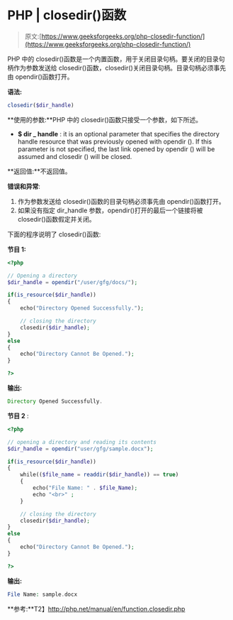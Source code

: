 # PHP | closedir()函数

> 原文:[https://www.geeksforgeeks.org/php-closedir-function/](https://www.geeksforgeeks.org/php-closedir-function/)

PHP 中的 closedir()函数是一个内置函数，用于关闭目录句柄。要关闭的目录句柄作为参数发送给 closedir()函数，closedir()关闭目录句柄。目录句柄必须事先由 opendir()函数打开。

**语法:**

```php
closedir($dir_handle)

```

**使用的参数:**PHP 中的 closedir()函数只接受一个参数，如下所述。

*   **$ dir _ handle** : it is an optional parameter that specifies the directory handle resource that was previously opened with opendir (). If this parameter is not specified, the last link opened by opendir () will be assumed and closedir () will be closed.

**返回值:**不返回值。

**错误和异常**:

1.  作为参数发送给 closedir()函数的目录句柄必须事先由 opendir()函数打开。
2.  如果没有指定 dir_handle 参数，opendir()打开的最后一个链接将被 closedir()函数假定并关闭。

下面的程序说明了 closedir()函数:

**节目 1:**

```php
<?php

// Opening a directory
$dir_handle = opendir("/user/gfg/docs/");

if(is_resource($dir_handle))
{ 
    echo("Directory Opened Successfully.");

    // closing the directory
    closedir($dir_handle);
}
else
{
    echo("Directory Cannot Be Opened.");
} 

?>
```

**输出:**

```php
Directory Opened Successfully.

```

**节目 2** :

```php
<?php

// opening a directory and reading its contents
$dir_handle = opendir("user/gfg/sample.docx");

if(is_resource($dir_handle)) 
{ 
    while(($file_name = readdir($dir_handle)) == true) 
    { 
        echo("File Name: " . $file_Name);
        echo "<br>" ; 
    } 

    // closing the directory
    closedir($dir_handle);
}
else
{
    echo("Directory Cannot Be Opened.");
}

?>
```

**输出:**

```php
File Name: sample.docx

```

**参考:**T2】http://php.net/manual/en/function.closedir.php